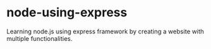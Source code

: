# node-using-express
Learning node.js using express framework by creating a website with multiple functionalities.

